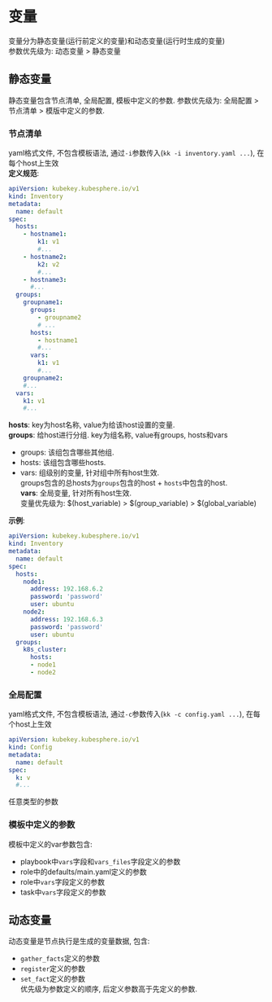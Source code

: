 # 变量
变量分为静态变量(运行前定义的变量)和动态变量(运行时生成的变量)  
参数优先级为: 动态变量 > 静态变量
## 静态变量
静态变量包含节点清单, 全局配置, 模板中定义的参数.
参数优先级为: 全局配置 > 节点清单 > 模版中定义的参数.
### 节点清单
yaml格式文件, 不包含模板语法, 通过`-i`参数传入(`kk -i inventory.yaml ...`), 在每个host上生效  
**定义规范**:
```yaml
apiVersion: kubekey.kubesphere.io/v1
kind: Inventory
metadata:
  name: default
spec:
  hosts:
    - hostname1: 
        k1: v1
        #...
    - hostname2: 
        k2: v2
        #...
    - hostname3:
      #...
  groups:
    groupname1:
      groups:
        - groupname2
        # ...
      hosts:
        - hostname1
        #...
      vars:
        k1: v1
        #...
    groupname2:
    #...
  vars:
    k1: v1
    #...
```
**hosts**: key为host名称, value为给该host设置的变量.  
**groups**: 给host进行分组. key为组名称, value有groups, hosts和vars
- groups: 该组包含哪些其他组.
- hosts:  该组包含哪些hosts.
- vars: 组级别的变量, 针对组中所有host生效.  
groups包含的总hosts为`groups`包含的host + `hosts`中包含的host.  
**vars**: 全局变量, 针对所有host生效.  
变量优先级为: $(host_variable) > $(group_variable) > $(global_variable)

**示例**:
```yaml
apiVersion: kubekey.kubesphere.io/v1
kind: Inventory
metadata:
  name: default
spec:
  hosts:
    node1:
      address: 192.168.6.2
      password: 'password'
      user: ubuntu
    node2:
      address: 192.168.6.3
      password: 'password'
      user: ubuntu
  groups:
    k8s_cluster:
      hosts:
      - node1
      - node2
```
### 全局配置
yaml格式文件, 不包含模板语法, 通过`-c`参数传入(`kk -c config.yaml ...`), 在每个host上生效
```yaml
apiVersion: kubekey.kubesphere.io/v1
kind: Config
metadata:
  name: default
spec:
  k: v
  #...
```
任意类型的参数
### 模板中定义的参数
模板中定义的var参数包含: 
- playbook中`vars`字段和`vars_files`字段定义的参数
- role中的defaults/main.yaml定义的参数
- role中`vars`字段定义的参数
- task中`vars`字段定义的参数
## 动态变量
动态变量是节点执行是生成的变量数据, 包含:  
- `gather_facts`定义的参数  
- `register`定义的参数  
- `set_fact`定义的参数  
优先级为参数定义的顺序, 后定义参数高于先定义的参数.  
